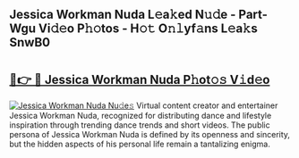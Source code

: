 ## Jessica Workman Nuda L𝚎a𝚔ed N𝚞𝚍e - Part-Wgu Vi𝚍𝚎o P𝚑𝚘tos - H𝚘𝚝 O𝚗𝚕yf𝚊ns L𝚎a𝚔s SnwB0

# <h2><a href="http://kfc6sd.oniu.top/?m=Jessica+Workman+Nuda">🔗👉 🔴 Jessica Workman Nuda P𝚑ot𝚘𝚜 V𝚒d𝚎o</a></h2>

[![Jessica Workman Nuda Nu𝚍e𝚜](https://i.imgur.com/0qMVB7G.gif)](http://kfc6sd.oniu.top/?m=Jessica+Workman+Nuda)
Virtual content creator and entertainer Jessica Workman Nuda, recognized for distributing dance and lifestyle inspiration through trending dance trends and short videos. The public persona of Jessica Workman Nuda is defined by its openness and sincerity, but the hidden aspects of his personal life remain a tantalizing enigma.  
